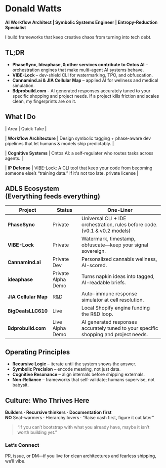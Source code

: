 # Donald Watts  
**AI Workflow Architect  |  Symbolic Systems Engineer  |  Entropy-Reduction Specialist**

I build frameworks that keep creative chaos from turning into tech debt.



## TL;DR
* **PhaseSync, Ideaphase, & other services contribute to Ontos AI** – orchestration engines that make multi-agent AI systems behave. 
* **VIBE-Lock** – dev-shield CLI for watermarking, TPO, and obfuscation.  
* **Cannamind.ai & JIA Cellular Map** – applied AI for wellness and medical simulation.  
* **Bdprobuild.com** - AI generated responses accurately tuned to your specific shopping and project needs.
If a project kills friction and scales clean, my fingerprints are on it. 



## What I Do
| Area | Quick Take |

| **Workflow Architecture** | Design symbolic tagging + phase-aware dev pipelines that let humans & models ship predictably. |

| **Cognitive Systems** | Ontos AI: a self-regulater who routes tasks across agents. |

| **IP Defense** | VIBE-Lock: A CLI tool that keep your code from becoming someone else’s “training data.” If it's not too late. private license  | 



## ADLS Ecosystem<br>(Everything feeds everything)
| Project | Status | One-Liner |
|---------|--------|-----------|
| **PhaseSync** |  Private | Universal CLI + IDE orchestration, rules before code. (v0.1 & v0.2 models) |
| **VIBE-Lock** |  Private | Watermark, timestamp, obfuscate—keep your signal sovereign. |
| **Cannamind.ai** |  Private Dev | Personalized cannabis wellness, AI-scored. |
| **ideaphase** |  Private Alpha Demo | Turns napkin ideas into tagged, AI-readable briefs. |
| **JIA Cellular Map** |  R&D | Auto-immune response simulator at cell resolution. |
| **BigDealsLLC610** |  Live | Local Shopify engine funding the R&D loop. |
| **Bdprobuild.com** |  Live Alpha Demo |  AI generated responses accurately tuned to your specific shopping and project needs. |


## Operating Principles
* **Recursive Logic** – iterate until the system shows the answer.  
* **Symbolic Precision** – encode meaning, not just data.  
* **Cognitive Resonance** – align internals before shipping externals.  
* **Non-Reliance** – frameworks that self-validate; humans supervise, not babysit.



## Culture: Who Thrives Here
  **Builders** · **Recursive thinkers** · **Documentation first**  
**NO** Seat-warmers · Hierarchy lovers · “Raise cash first, figure it out later”

> “If you can’t bootstrap with what you already have, maybe it isn’t worth building yet.”



### Let’s Connect
PR, issue, or DM—if you live for clean architectures and fearless shipping, we’ll vibe.

